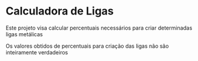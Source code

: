 # Calculadora de Ligas


<p>Este projeto visa calcular percentuais necessários para criar determinadas ligas metálicas</p>

<p>Os valores obtidos de percentuais para criação das ligas não são inteiramente verdadeiros </p>